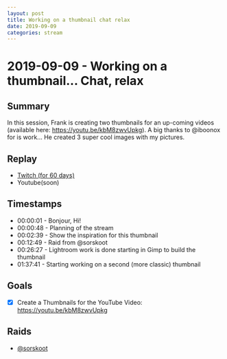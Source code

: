 ```yaml
---
layout: post
title: Working on a thumbnail chat relax
date: 2019-09-09
categories: stream
---
```



# 2019-09-09 - Working on a thumbnail... Chat, relax

## Summary

In this session, Frank is creating two thumbnails for an up-coming videos (available here: https://youtu.be/kbM8zwvUpkg). A big thanks to @iboonox for is work... He created 3 super cool images with my pictures.

## Replay


- [Twitch (for 60 days)](https://www.twitch.tv/videos/479300898)
- Youtube(soon)


## Timestamps


- 00:00:01 - Bonjour, Hi!
- 00:00:48 - Planning of the stream 
- 00:02:39 - Show the inspiration for this thumbnail 
- 00:12:49 - Raid from @sorskoot 
- 00:26:27 - Lightroom work is done starting in Gimp to build the thumbnail 
- 01:37:41 - Starting working on a second (more classic) thumbnail


Goals
-----

- [X] Create a Thumbnails for the YouTube Video: https://youtu.be/kbM8zwvUpkg


Raids
-------------

- [@sorskoot](https://www.twitch.tv/sorskoot)



